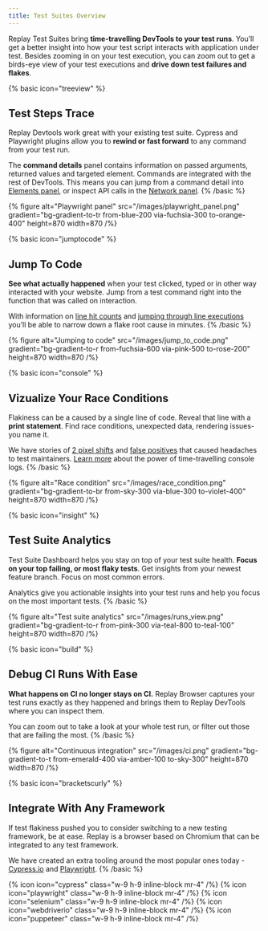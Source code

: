 ```yaml
---
title: Test Suites Overview
---
```


Replay Test Suites bring **time-travelling DevTools to your test runs**. You’ll get a better insight into how your test script interacts with application under test. Besides zooming in on your test execution, you can zoom out to get a birds-eye view of your test executions and **drive down test failures and flakes**.

{% basic icon="treeview" %}

## Test Steps Trace

Replay Devtools work great with your existing test suite. Cypress and Playwright plugins allow you to **rewind or fast forward** to any command from your test run.

The **command details** panel contains information on passed arguments, returned values and targeted element. Commands are integrated with the rest of DevTools. This means you can jump from a command detail into [Elements panel](/browser-devtools/elements-panel), or inspect API calls in the [Network panel](/browser-devtools/network-monitor).
{% /basic %}

{% figure
    alt="Playwright panel"
    src="/images/playwright_panel.png"
    gradient="bg-gradient-to-tr from-blue-200 via-fuchsia-300 to-orange-400"
    height=870
    width=870
/%}

{% basic icon="jumptocode" %}

## Jump To Code

**See what actually happened** when your test clicked, typed or in other way interacted with your website. Jump from a test command right into the function that was called on interaction.

With information on [line hit counts](/browser-devtools/source-viewer#hit-counts) and [jumping through line executions](/browser-devtools/source-viewer#jumping-to-a-line) you’ll be able to narrow down a flake root cause in minutes.
{% /basic %}

{% figure
    alt="Jumping to code"
    src="/images/jump_to_code.png"
    gradient="bg-gradient-to-r from-fuchsia-600 via-pink-500 to-rose-200"
    height=870
    width=870
/%}

{% basic icon="console" %}

## Vizualize Your Race Conditions

Flakiness can be a caused by a single line of code. Reveal that line with a **print statement**. Find race conditions, unexpected data, rendering issues- you name it.

We have stories of [2 pixel shifts](https://blog.replay.io/a-journey-of-driving-down-test-flakes-to-0percent-at-metabase-part-3) and [false positives](https://blog.replay.io/finding-%22false-positive%22-tests-with-replay.io) that caused headaches to test maintainers. [Learn more](/time-travel-intro/add-console-logs-on-the-fly) about the power of time-travelling console logs.
{% /basic %}

{% figure
    alt="Race condition"
    src="/images/race_condition.png"
    gradient="bg-gradient-to-br from-sky-300 via-blue-300 to-violet-400"
    height=870
    width=870
/%}

{% basic icon="insight" %}

## Test Suite Analytics

Test Suite Dashboard helps you stay on top of your test suite health. **Focus on your top failing, or most flaky tests**. Get insights from your newest feature branch. Focus on most common errors.

Analytics give you actionable insights into your test runs and help you focus on the most important tests.
{% /basic %}

{% figure
    alt="Test suite analytics"
    src="/images/runs_view.png"
    gradient="bg-gradient-to-r from-pink-300 via-teal-800 to-teal-100"
    height=870
    width=870
/%}

{% basic icon="build" %}

## Debug CI Runs With Ease

**What happens on CI no longer stays on CI.** Replay Browser captures your test runs exactly as they happened and brings them to Replay DevTools where you can inspect them.

You can zoom out to take a look at your whole test run, or filter out those that are failing the most.
{% /basic %}

{% figure
    alt="Continuous integration"
    src="/images/ci.png"
    gradient="bg-gradient-to-t from-emerald-400 via-amber-100 to-sky-300"
    height=870
    width=870
/%}

{% basic icon="bracketscurly" %}

## Integrate With Any Framework

If test flakiness pushed you to consider switching to a new testing framework, be at ease. Replay is a browser based on Chromium that can be integrated to any test framework.

We have created an extra tooling around the most popular ones today - [Cypress.io](/test-runners/cypress-io) and [Playwright](/test-runners/playwright/record-your-first-replay).
{% /basic %}

{% icon icon="cypress" class="w-9 h-9 inline-block mr-4" /%}
{% icon icon="playwright" class="w-9 h-9 inline-block mr-4" /%}
{% icon icon="selenium" class="w-9 h-9 inline-block mr-4" /%}
{% icon icon="webdriverio" class="w-9 h-9 inline-block mr-4" /%}
{% icon icon="puppeteer" class="w-9 h-9 inline-block mr-4" /%}
